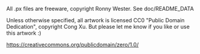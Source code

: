 All .px files are freeware, copyright Ronny Wester. See doc/README_DATA

Unless otherwise specified, all artwork is licensed CC0 "Public Domain Dedication", copyright Cong Xu.
But please let me know if you like or use this artwork :)

https://creativecommons.org/publicdomain/zero/1.0/
